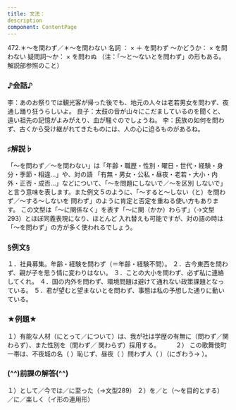 ```yaml
---
title: 文法：
description
component: ContentPage
---
```



472.＊～を問わず／＊～を問わない
名詞 ： × ＋ を問わず
～かどうか： × を問わない
疑問詞～か： × を問わぬ
（注：「～と～ないとを問わず」の形もある。解説部参照のこと）
### ♪会話♪
李：あのお祭りでは観光客が帰った後でも、地元の人々は老若男女を問わず、夜通し踊り狂うらしいよ。 良子：太鼓の音が山々にこだましているのを聞くと、遠い祖先の記憶がよみがえり、血が騒ぐのでしょうね。
李：民族の如何を問わず、古くから受け継がれてきたものには、人の心に迫るものがあるね。
### ♯解説♭
「～を問わず／～を問わない」は「年齢・職歴・性別・曜日・世代・経験・身分・季節・相違…」や、対の語 「有無・男女・公私・昼夜・老若・大小・内外・正否・成否…」などについて、「～を問題にしないで／～を区別 しないで」と言う意味を表します。また例文５のように、「～すると～しない（と）を問わず／～する～しないを 問わず」のように肯定と否定を重ねる使い方もあります。
この文型は「～に関係なく」を表す「～に関（かか）わらず」（→文型 293）とほぼ同義表現になり、ほとんど 入れ替えも可能ですが、対の語の時は「～を問わず」の方が多く使われるでしょう。
### §例文§
１．社員募集。年齢・経験を問わず（＝年齢・経験不問）。 ２．古今東西を問わず、親が子を思う情に変わりはない。
３．ことの大小を問わず、必ず私に連絡してくれ。
４．国の内外を問わず、環境問題は避けて通れない政策課題となっている。
５．君が望むと望まないとを問わず、事態は私の予想した通りに動いている。
### ★例題★
１）有能な人材（にとって／について）は、我が社は学歴の有無に（問わず／関わらず）、また性別を（問わず／
関わらず）採用する。        
２） この歌舞伎町一帯は、不夜城の名（ ）恥じず、昼夜（ ）問わず人（ ）（にぎわう→ ）。
### (^^)前課の解答(^^)
１）として／今では／に至った（→文型289）
２）を／と（～を目的とする）／に／楽しく（イ形の連用形）

